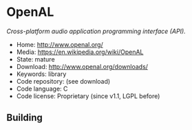 # OpenAL

_Cross-platform audio application programming interface (API)._

- Home: http://www.openal.org/
- Media: https://en.wikipedia.org/wiki/OpenAL
- State: mature
- Download: http://www.openal.org/downloads/
- Keywords: library
- Code repository: (see download)
- Code language: C
- Code license: Proprietary (since v1.1, LGPL before)

## Building

